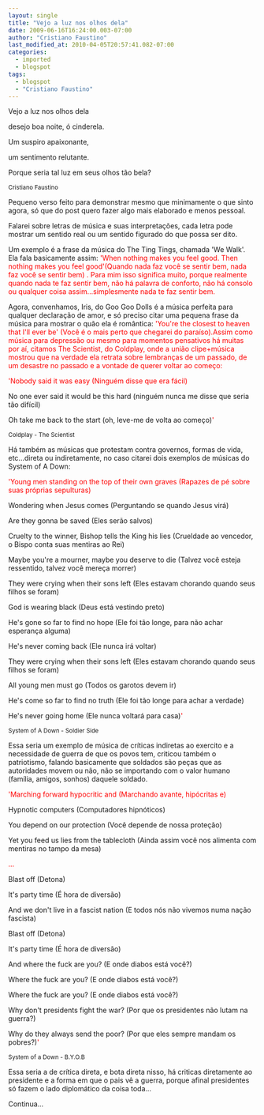 ```yaml
---
layout: single
title: "Vejo a luz nos olhos dela"
date: 2009-06-16T16:24:00.003-07:00
author: "Cristiano Faustino"
last_modified_at: 2010-04-05T20:57:41.082-07:00
categories:
  - imported
  - blogspot
tags:
  - blogspot
  - "Cristiano Faustino"
---
```


Vejo a luz nos olhos dela

desejo boa noite, ó cinderela.

Um suspiro apaixonante,

um sentimento relutante.

Porque seria tal luz em seus olhos tão bela?

<span style="font-size:85%;">Cristiano Faustino







Pequeno verso feito para demonstrar mesmo que minimamente o que sinto agora, só que do post quero fazer algo mais elaborado e menos pessoal.



Falarei sobre letras de música e suas interpretações, cada letra pode mostrar um sentido real ou um sentido figurado do que possa ser dito.



Um exemplo é a frase da música do The Ting Tings, chamada 'We Walk'. Ela fala basicamente assim: <span style="color: rgb(255, 0, 0);">'When nothing makes you feel good. Then nothing makes you feel good<span style="color: rgb(255, 0, 0);">'(Quando nada faz você se sentir bem, nada faz você se sentir bem) . Para mim isso significa muito, porque realmente quando nada te faz sentir bem, não há palavra de conforto, não há consolo ou qualquer coisa assim...simplesmente nada te faz sentir bem.





Agora, convenhamos, Iris, do Goo Goo Dolls é a música perfeita para qualquer declaração de amor, e só preciso citar uma pequena frase da música para mostrar o quão ela é romântica: <span style="color: rgb(255, 0, 0);">'You're the closest to heaven that I'll ever be<span style="color: rgb(255, 0, 0);">' (Você é o mais perto que chegarei do paraíso).Assim como música para depressão ou mesmo para momentos pensativos há muitas por aí, citamos The Scientist, do Coldplay, onde a união clipe+música mostrou que na verdade ela retrata sobre lembranças de um passado, de um desastre no passado e a vontade de querer voltar ao começo:



<span style="color: rgb(255, 0, 0);">'Nobody said it was easy (Ninguém disse que era fácil)

No one ever said it would be this hard (ninguém nunca me disse que seria tão difícil)

Oh take me back to the start (oh, leve-me de volta ao começo)<span style="color: rgb(255, 0, 0);">'

<span style="font-size:85%;">Coldplay - The Scientist



Há também as músicas que protestam contra governos, formas de vida, etc...direta ou indiretamente, no caso citarei dois exemplos de músicas do System of A Down:



<span style="color: rgb(255, 0, 0);">'Young men standing on the top of their own graves (Rapazes de pé sobre suas próprias sepulturas)

Wondering when Jesus comes (Perguntando se quando Jesus virá)

Are they gonna be saved (Eles serão salvos)

Cruelty to the winner, Bishop tells the King his lies (Crueldade ao vencedor, o Bispo conta suas mentiras ao Rei)

Maybe you're a mourner, maybe you deserve to die (Talvez você esteja ressentido, talvez você mereça morrer)



They were crying when their sons left (Eles estavam chorando quando seus filhos se foram)

God is wearing black (Deus está vestindo preto)

He's gone so far to find no hope (Ele foi tão longe, para não achar esperança alguma)

He's never coming back (Ele nunca irá voltar)



They were crying when their sons left (Eles estavam chorando quando seus filhos se foram)

All young men must go (Todos os garotos devem ir)

He's come so far to find no truth (Ele foi tão longe para achar a verdade)

He's never going home (Ele nunca voltará para casa)<span style="color: rgb(255, 0, 0);">'

<span style="font-size:85%;">System of A Down - Soldier Side



Essa seria um exemplo de música de críticas indiretas ao exercito e a necessidade de guerra de que os povos tem, criticou também o patriotismo, falando basicamente que soldados são peças que as autoridades movem ou não, não se importando com o valor humano (família, amigos, sonhos) daquele soldado.





<span style="color: rgb(255, 0, 0);">'Marching forward hypocritic and (Marchando avante, hipócritas e)

Hypnotic computers (Computadores hipnóticos)

You depend on our protection (Você depende de nossa proteção)

Yet you feed us lies from the tablecloth (Ainda assim você nos alimenta com mentiras no tampo da mesa)



<span style="color: rgb(255, 0, 0);">...



Blast off (Detona)

It's party time (É hora de diversão)

And we don't live in a fascist nation (E todos nós não vivemos numa nação fascista)



Blast off (Detona)

It's party time (É hora de diversão)

And where the fuck are you? (E onde diabos está você?)



Where the fuck are you? (E onde diabos está você?)

Where the fuck are you? (E onde diabos está você?)



Why don't presidents fight the war? (Por que os presidentes não lutam na guerra?)

Why do they always send the poor? (Por que eles sempre mandam os pobres?)<span style="color: rgb(255, 0, 0);">'

<span style="font-size:85%;">System of a Down - B.Y.O.B



Essa seria a de crítica direta, e bota direta nisso, há criticas diretamente ao presidente e a forma em que o pais vê a guerra, porque afinal presidentes só fazem o lado diplomático da coisa toda...





Continua...